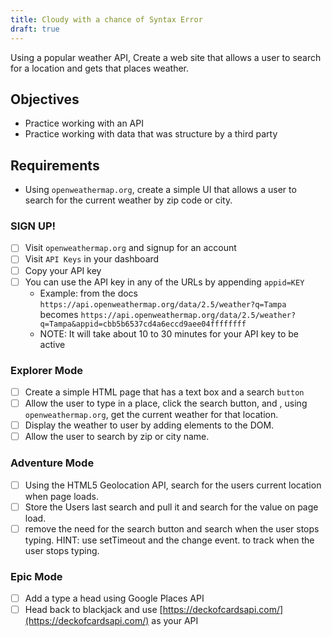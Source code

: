 ```yaml
---
title: Cloudy with a chance of Syntax Error
draft: true
---
```


Using a popular weather API, Create a web site that allows a user to search for a location and gets that places weather.

## Objectives

- Practice working with an API
- Practice working with data that was structure by a third party

## Requirements

- Using `openweathermap.org`, create a simple UI that allows a user to search for the current weather by zip code or city.

### SIGN UP!

- [ ] Visit `openweathermap.org` and signup for an account
- [ ] Visit `API Keys` in your dashboard
- [ ] Copy your API key
- [ ] You can use the API key in any of the URLs by appending `appid=KEY`
  - Example: from the docs `https://api.openweathermap.org/data/2.5/weather?q=Tampa` becomes `https://api.openweathermap.org/data/2.5/weather?q=Tampa&appid=cbb5b6537cd4a6eccd9aee04ffffffff`
  - NOTE: It will take about 10 to 30 minutes for your API key to be active

### Explorer Mode

- [ ] Create a simple HTML page that has a text box and a search `button`
- [ ] Allow the user to type in a place, click the search button, and , using `openweathermap.org`, get the current weather for that location.
- [ ] Display the weather to user by adding elements to the DOM.
- [ ] Allow the user to search by zip or city name.

### Adventure Mode

- [ ] Using the HTML5 Geolocation API, search for the users current location when page loads.
- [ ] Store the Users last search and pull it and search for the value on page load.
- [ ] remove the need for the search button and search when the user stops typing. HINT: use setTimeout and the change event. to track when the user stops typing.

### Epic Mode

- [ ] Add a type a head using Google Places API
- [ ] Head back to blackjack and use [https://deckofcardsapi.com/](https://deckofcardsapi.com/) as your API
